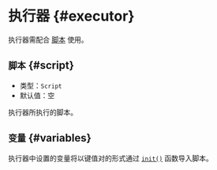# 执行器 {#executor}

执行器需配合 [脚本](../../script/game) 使用。

## `脚本` {#script}

- 类型：`Script`
- 默认值：空

执行器所执行的脚本。

## `变量` {#variables}

执行器中设置的变量将以键值对的形式通过 [`init()`](../../script/game#init) 函数导入脚本。
